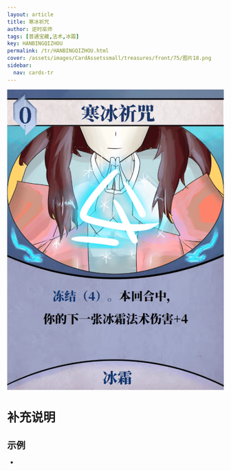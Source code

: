```yaml
---
layout: article
title: 寒冰祈咒
author: 逆时巫师
tags: [普通宝藏,法术,冰霜]
key: HANBINGQIZHOU
permalink: /tr/HANBINGQIZHOU.html
cover: /assets/images/CardAssetssmall/treasures/front/75/图片18.png
sidebar:
  nav: cards-tr
---
```

![](/assets/images/CardAssets/treasures/front/75/图片18.png)

# 补充说明



## 示例
* 